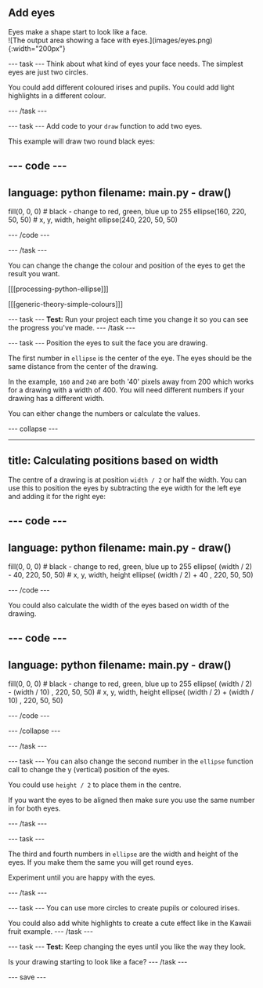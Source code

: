 ## Add eyes

<div style="display: flex; flex-wrap: wrap">
<div style="flex-basis: 200px; flex-grow: 1; margin-right: 15px;">
Eyes make a shape start to look like a face.
</div>
<div>
![The output area showing a face with eyes.](images/eyes.png){:width="200px"}
</div>
</div>

--- task ---
Think about what kind of eyes your face needs. The simplest eyes are just two circles. 

You could add different coloured irises and pupils. You could add light highlights in a different colour. 

--- /task ---

--- task ---
Add code to your `draw` function to add two eyes.

This example will draw two round black eyes:

--- code ---
---
language: python
filename: main.py - draw()
---

  fill(0, 0, 0) # black - change to red, green, blue up to 255
  ellipse(160, 220, 50, 50) # x, y, width, height
  ellipse(240, 220, 50, 50)

--- /code ---

--- /task ---

You can change the change the colour and position of the eyes to get the result you want.

[[[processing-python-ellipse]]]

[[[generic-theory-simple-colours]]]

--- task ---
**Test:** Run your project each time you change it so you can see the progress you've made.
--- /task ---

--- task ---
Position the eyes to suit the face you are drawing. 

The first number in `ellipse` is the center of the eye. The eyes should be the same distance from the center of the drawing. 

In the example, `160` and `240` are both '40' pixels away from 200 which works for a drawing with a width of 400. You will need different numbers if your drawing has a different width. 

You can either change the numbers or calculate the values.

--- collapse ---

---
title: Calculating positions based on width
---

The centre of a drawing is at position `width / 2` or half the width. You can use this to position the eyes by subtracting the eye width for the left eye and adding it for the right eye:

--- code ---
---
language: python
filename: main.py - draw()
---

  fill(0, 0, 0) # black - change to red, green, blue up to 255
  ellipse( (width / 2) - 40, 220, 50, 50) # x, y, width, height
  ellipse( (width / 2) + 40 , 220, 50, 50)

--- /code ---

You could also calculate the width of the eyes based on width of the drawing.

--- code ---
---
language: python
filename: main.py - draw()
---

  fill(0, 0, 0) # black - change to red, green, blue up to 255
  ellipse( (width / 2) - (width / 10) , 220, 50, 50) # x, y, width, height
  ellipse( (width / 2) + (width / 10) , 220, 50, 50)

--- /code ---

--- /collapse ---

--- /task ---

--- task ---
You can also change the second number in the `ellipse` function call to change the y (vertical) position of the eyes. 

You could use `height / 2` to place them in the centre.

If you want the eyes to be aligned then make sure you use the same number in for both eyes.

--- /task ---

--- task ---

The third and fourth numbers in `ellipse` are the width and height of the eyes. If you make them the same you will get round eyes.

Experiment until you are happy with the eyes. 

--- /task ---

--- task ---
You can use more circles to create pupils or coloured irises.

You could also add white highlights to create a cute effect like in the Kawaii fruit example.
--- /task ---

--- task ---
**Test:** Keep changing the eyes until you like the way they look.

Is your drawing starting to look like a face?
--- /task ---

--- save ---